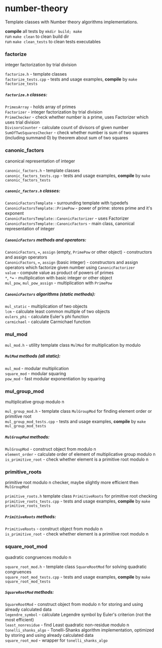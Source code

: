# number-theory
Template classes with Number theory algorithms implementations.

**compile** all tests by `mkdir build; make`<br />
run `make clean` to clean build dir<br />
run `make clean_tests` to clean tests executables

### factorize
integer factorization by trial division

`factorize.h` - template classes<br />
`factorize_tests.cpp` - tests and usage examples, **compile** by `make factorize_tests`

##### `factorize.h` classes:
`PrimesArray` - holds array of primes<br />
`Factorizer` - integer factorization by trial division<br />
`PrimeChecker` - check whether number is a prime, uses Factorizer which uses trial division<br />
`DivisorsCounter` - calculate count of divisors of given number<br />
`SumOfTwoSquaresChecker` - check whether number is sum of two squares (including summand 0) by theorem about sum of two squares

### canonic_factors
canonical representation of integer

`canonic_factors.h` - template classes<br />
`canonic_factors_tests.cpp` - tests and usage examples, **compile** by `make canonic_factors_tests`

##### `canonic_factors.h` classes:
`CanonicFactorsTemplate` - surrounding template with typedefs<br />
`CanonicFactorsTemplate::PrimePow` - power of prime: stores prime and it's exponent<br />
`CanonicFactorsTemplate::CanonicFactorizer` - uses Factorizer<br />
`CanonicFactorsTemplate::CanonicFactors` - main class, canonical representation of integer

##### `CanonicFactors` methods and operators:
`CanonicFactors`, `=`, `assign` (empty, `PrimePow` or other object) - constructors and assign operators<br />
`CanonicFactors`, `=`, `assign` (basic integer) - constructors and assign operators which factorize given number using `CanonicFactorizer`<br />
`value` - compute value as product of powers of primes<br />
`*`, `*=` - multiplication with basic integer or other object<br />
`mul_pow`, `mul_pow_assign` - multiplication with `PrimePow`

##### `CanonicFactors` algorithms (static methods):
`mul_static` - multiplication of two objects<br />
`lcm` - calculate least common multiple of two objects<br />
`eulers_phi` - calculate Euler's phi function<br />
`carmichael` - calculate Carmichael function

### mul_mod
`mul_mod.h` - utility template class `MulMod` for multiplication by modulo

##### `MulMod` methods (all static):
`mul_mod` -  modular multiplication<br />
`square_mod` - modular squaring<br />
`pow_mod` - fast modular exponentiation by squaring

### mul_group_mod
multiplicative group modulo n

`mul_group_mod.h` - template class `MulGroupMod` for finding element order or primitive root<br />
`mul_group_mod_tests.cpp` - tests and usage examples, **compile** by `make mul_group_mod_tests`

##### `MulGroupMod` methods:
`MulGroupMod` - construct object from modulo n<br />
`element_order` - calculate order of element of multiplicative group modulo n<br />
`is_primitive_root` - check whether element is a primitive root modulo n

### primitive_roots
primitive root modulo n checker, maybe slightly more efficient then `MulGroupMod`

`primitive_roots.h` template class `PrimitiveRoots` for primitive root checking<br />
`primitive_roots_tests.cpp` - tests and usage examples, **compile** by `make primitive_roots_tests`

##### `PrimitiveRoots` methods:
`PrimitiveRoots` - construct object from modulo n<br />
`is_primitive_root` - check whether element is a primitive root modulo n

### square_root_mod
quadratic congruences modulo n

`square_root_mod.h` - template class `SquareRootMod` for solving quadratic congruences<br />
`square_root_mod_tests.cpp` - tests and usage examples, **compile** by `make square_root_mod_tests`

##### `SquareRootMod` methods:
`SquareRootMod` - construct object from modulo n for storing and using already calculated data<br />
`legendre_symbol` - calculate Legendre symbol by Euler's criterion (not the most efficient)<br />
`least_nonresidue` - find Least quadratic non-residue modulo n<br />
`tonelli_shanks_algo` - Tonelli-Shanks algorithm implementation, optimized by storing and using already calculated data<br />
`square_root_mod` - wrapper for `tonelli_shanks_algo`

